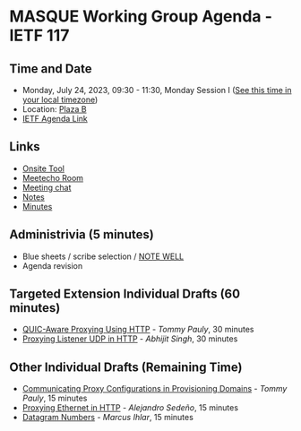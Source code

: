 # MASQUE Working Group Agenda - IETF 117

## Time and Date

* Monday, July 24, 2023, 09:30 - 11:30, Monday Session I ([See this time in your local timezone](https://www.timeanddate.com/worldclock/fixedtime.html?msg=MASQUE+at+IETF+117&iso=20230724T0930&p1=224&ah=2))
* Location: [Plaza B](https://datatracker.ietf.org/meeting/117/floor-plan?room=plaza-b)
* [IETF Agenda Link](https://datatracker.ietf.org/meeting/117/agenda/?show=masque)

## Links

* [Onsite Tool](https://meetings.conf.meetecho.com/onsite117/?group=masque&short=masque&item=1)
* [Meetecho Room](https://meetings.conf.meetecho.com/ietf117/?group=masque&short=masque&item=1)
* [Meeting chat](https://zulip.ietf.org/#narrow/stream/masque)
* [Notes](https://notes.ietf.org/notes-ietf-117-masque) 
* [Minutes](https://datatracker.ietf.org/doc/minutes-117-masque/)

## Administrivia (5 minutes)

* Blue sheets / scribe selection / [NOTE WELL](https://www.ietf.org/about/note-well.html) 
* Agenda revision

## Targeted Extension Individual Drafts (60 minutes)

- [QUIC-Aware Proxying Using HTTP](https://datatracker.ietf.org/doc/draft-pauly-masque-quic-proxy/) - _Tommy Pauly_, 30 minutes
- [Proxying Listener UDP in HTTP](https://datatracker.ietf.org/doc/draft-schinazi-connect-udp-listen/) - _Abhijit Singh_, 30 minutes

## Other Individual Drafts (Remaining Time)

- [Communicating Proxy Configurations in Provisioning Domains](https://datatracker.ietf.org/doc/draft-pauly-intarea-proxy-config-pvd/) - _Tommy Pauly_, 15 minutes
- [Proxying Ethernet in HTTP](https://datatracker.ietf.org/doc/draft-asedeno-masque-connect-ethernet/) - _Alejandro Sedeño_, 15 minutes
- [Datagram Numbers](https://datatracker.ietf.org/doc/draft-ihlar-masque-datagram-numbers/) - _Marcus Ihlar_, 15 minutes
